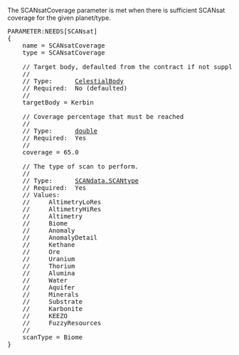 The SCANsatCoverage parameter is met when there is sufficient SCANsat coverage for the given planet/type.

<pre>
PARAMETER:NEEDS[SCANsat]
{
    name = SCANsatCoverage
    type = SCANsatCoverage

    // Target body, defaulted from the contract if not supplied.
    //
    // Type:      <a href="CelestialBody-Type">CelestialBody</a>
    // Required:  No (defaulted)
    //
    targetBody = Kerbin

    // Coverage percentage that must be reached
    //
    // Type:      <a href="Numeric-Type">double</a>
    // Required:  Yes
    //
    coverage = 65.0

    // The type of scan to perform.
    //
    // Type:      <a href="Enumeration-Type">SCANdata.SCANtype</a>
    // Required:  Yes
    // Values:
    //     AltimetryLoRes
    //     AltimetryHiRes
    //     Altimetry
    //     Biome
    //     Anomaly
    //     AnomalyDetail
    //     Kethane
    //     Ore
    //     Uranium
    //     Thorium
    //     Alumina
    //     Water
    //     Aquifer
    //     Minerals
    //     Substrate
    //     Karbonite
    //     KEEZO
    //     FuzzyResources
    //
    scanType = Biome
}
</pre>
